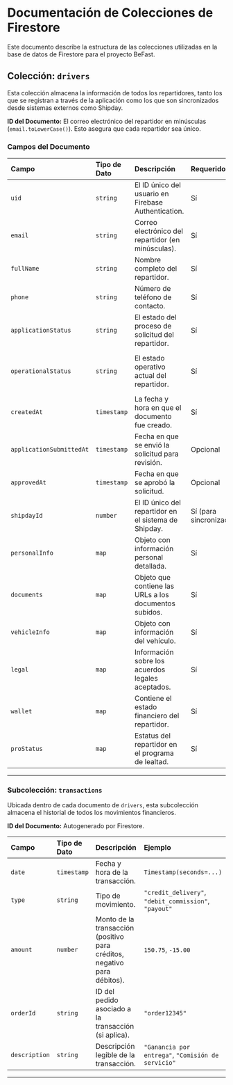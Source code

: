 
# Documentación de Colecciones de Firestore

Este documento describe la estructura de las colecciones utilizadas en la base de datos de Firestore para el proyecto BeFast.

## Colección: `drivers`

Esta colección almacena la información de todos los repartidores, tanto los que se registran a través de la aplicación como los que son sincronizados desde sistemas externos como Shipday.

**ID del Documento:** El correo electrónico del repartidor en minúsculas (`email.toLowerCase()`). Esto asegura que cada repartidor sea único.

### Campos del Documento

| Campo | Tipo de Dato | Descripción | Requerido | Ejemplo |
| :--- | :--- | :--- | :--- | :--- |
| `uid` | `string` | El ID único del usuario en Firebase Authentication. | Sí | `"a1b2c3d4..."` |
| `email` | `string` | Correo electrónico del repartidor (en minúsculas). | Sí | `"ana.martinez@example.com"` |
| `fullName` | `string` | Nombre completo del repartidor. | Sí | `"Ana Martinez"` |
| `phone` | `string` | Número de teléfono de contacto. | Sí | `"5587654321"` |
| `applicationStatus` | `string` | El estado del proceso de solicitud del repartidor. | Sí | `"step1_account"`, `"pending_review"`, `"approved"` |
| `operationalStatus` | `string` | El estado operativo actual del repartidor. | Sí | `"uninitialized"`, `"pending_validation"`, `"active"`, `"suspended"`, `"restricted_debt"`, `"rejected"` |
| `createdAt` | `timestamp` | La fecha y hora en que el documento fue creado. | Sí | `Timestamp(seconds=...)` |
| `applicationSubmittedAt` | `timestamp` | Fecha en que se envió la solicitud para revisión. | Opcional | `Timestamp(seconds=...)` |
| `approvedAt` | `timestamp` | Fecha en que se aprobó la solicitud. | Opcional | `Timestamp(seconds=...)` |
| `shipdayId` | `number` | El ID único del repartidor en el sistema de Shipday. | Sí (para sincronización) | `12345` |
| `personalInfo` | `map` | Objeto con información personal detallada. | Sí | `{ "curp": "...", "rfc": "...", "nss": "...", "address": "..." }` |
| `documents` | `map` | Objeto que contiene las URLs a los documentos subidos. | Sí | `{ "ineUrl": "https://...", "licenseUrl": "https://..." }` |
| `vehicleInfo` | `map` | Objeto con información del vehículo. | Sí | `{ "type": "Motocicleta", "brand": "Italika", "plate": "XYZ-123" }` |
| `legal` | `map` | Información sobre los acuerdos legales aceptados. | Sí | `{ "contractVersion": "v1.2", "signatureTimestamp": 1678886400000 }` |
| `wallet` | `map` | Contiene el estado financiero del repartidor. | Sí | `{ "currentBalance": 150.75, "debtLimit": -500 }` |
| `proStatus` | `map` | Estatus del repartidor en el programa de lealtad. | Sí | `{ "level": "Bronce", "points": 120 }` |

---

### Subcolección: `transactions`

Ubicada dentro de cada documento de `drivers`, esta subcolección almacena el historial de todos los movimientos financieros.

**ID del Documento:** Autogenerado por Firestore.

| Campo | Tipo de Dato | Descripción | Ejemplo |
| :--- | :--- | :--- | :--- |
| `date` | `timestamp` | Fecha y hora de la transacción. | `Timestamp(seconds=...)` |
| `type` | `string` | Tipo de movimiento. | `"credit_delivery"`, `"debit_commission"`, `"payout"` |
| `amount` | `number` | Monto de la transacción (positivo para créditos, negativo para débitos). | `150.75`, `-15.00` |
| `orderId` | `string` | ID del pedido asociado a la transacción (si aplica). | `"order12345"` |
| `description` | `string` | Descripción legible de la transacción. | `"Ganancia por entrega"`, `"Comisión de servicio"` |

---

